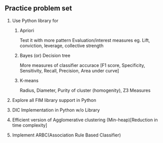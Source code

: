 ## Practice problem set

1. Use Python library for 

   1. Apriori

      Test it with more pattern Evaluation/interest measures eg. Lift,  conviction, leverage, collective strength

   2. Bayes (or) Decision tree

      More measures of classifier accurace [F1 score, Specificity, Sensitivity, Recall, Precision, Area under curve]

   3. K-means

      Radius, Diameter, Purity of cluster (homogenity), Z3 Measures

2. Explore all FIM library support in Python
3. DIC Implementation in Python w/o Library
4. Efficient version of Agglomerative clustering (Min-heap)[Reduction in time complexity]
5. Implement ARBC(Association Rule Based Classifier)